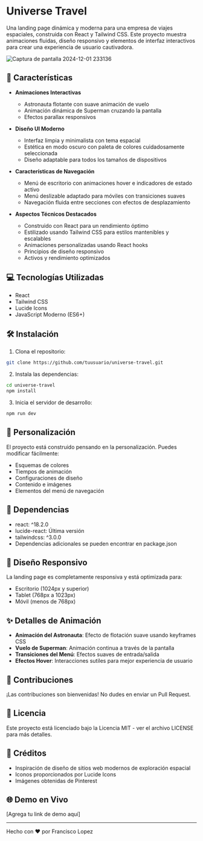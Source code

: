 # Universe Travel

Una landing page dinámica y moderna para una empresa de viajes espaciales, construida con React y Tailwind CSS. Este proyecto muestra animaciones fluidas, diseño responsivo y elementos de interfaz interactivos para crear una experiencia de usuario cautivadora.

![Captura de pantalla 2024-12-01 233136](https://github.com/user-attachments/assets/f24171bf-43b0-4f00-beec-ff0cf9eb92b7)


## 🚀 Características

- **Animaciones Interactivas**
  - Astronauta flotante con suave animación de vuelo
  - Animación dinámica de Superman cruzando la pantalla
  - Efectos parallax responsivos

- **Diseño UI Moderno**
  - Interfaz limpia y minimalista con tema espacial
  - Estética en modo oscuro con paleta de colores cuidadosamente seleccionada
  - Diseño adaptable para todos los tamaños de dispositivos

- **Características de Navegación**
  - Menú de escritorio con animaciones hover e indicadores de estado activo
  - Menú deslizable adaptado para móviles con transiciones suaves
  - Navegación fluida entre secciones con efectos de desplazamiento

- **Aspectos Técnicos Destacados**
  - Construido con React para un rendimiento óptimo
  - Estilizado usando Tailwind CSS para estilos mantenibles y escalables
  - Animaciones personalizadas usando React hooks
  - Principios de diseño responsivo
  - Activos y rendimiento optimizados

## 💻 Tecnologías Utilizadas

- React
- Tailwind CSS
- Lucide Icons
- JavaScript Moderno (ES6+)

## 🛠 Instalación

1. Clona el repositorio:
```bash
git clone https://github.com/tuusuario/universe-travel.git
```

2. Instala las dependencias:
```bash
cd universe-travel
npm install
```

3. Inicia el servidor de desarrollo:
```bash
npm run dev
```

## 🎨 Personalización

El proyecto está construido pensando en la personalización. Puedes modificar fácilmente:
- Esquemas de colores
- Tiempos de animación
- Configuraciones de diseño
- Contenido e imágenes
- Elementos del menú de navegación

## 🔧 Dependencias

- react: ^18.2.0
- lucide-react: Última versión
- tailwindcss: ^3.0.0
- Dependencias adicionales se pueden encontrar en package.json

## 📱 Diseño Responsivo

La landing page es completamente responsiva y está optimizada para:
- Escritorio (1024px y superior)
- Tablet (768px a 1023px)
- Móvil (menos de 768px)

## ✨ Detalles de Animación

- **Animación del Astronauta**: Efecto de flotación suave usando keyframes CSS
- **Vuelo de Superman**: Animación continua a través de la pantalla
- **Transiciones del Menú**: Efectos suaves de entrada/salida
- **Efectos Hover**: Interacciones sutiles para mejor experiencia de usuario

## 🤝 Contribuciones

¡Las contribuciones son bienvenidas! No dudes en enviar un Pull Request.

## 📄 Licencia

Este proyecto está licenciado bajo la Licencia MIT - ver el archivo LICENSE para más detalles.

## 👥 Créditos

- Inspiración de diseño de sitios web modernos de exploración espacial
- Iconos proporcionados por Lucide Icons
- Imágenes obtenidas de Pinterest

## 🌐 Demo en Vivo

[Agrega tu link de demo aquí]

---

Hecho con ❤️ por Francisco Lopez
